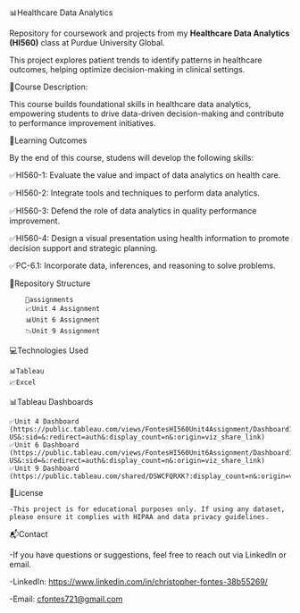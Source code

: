 📊Healthcare Data Analytics

Repository for coursework and projects from my **Healthcare Data Analytics (HI560)** class at Purdue University Global.

This project explores patient trends to identify patterns in healthcare outcomes, helping optimize decision-making in clinical settings.

📖Course Description:

This course builds foundational skills in healthcare data analytics, empowering students to drive data-driven decision-making and contribute to performance improvement initiatives.

🎯Learning Outcomes

By the end of this course, studens will develop the following skills:

✅HI560-1: Evaluate the value and impact of data analytics on health care.

✅HI560-2: Integrate tools and techniques to perform data analytics.

✅HI560-3: Defend the role of data analytics in quality performance improvement. 

✅HI560-4: Design a visual presentation using health information to promote decision support and strategic planning.

✅PC-6.1: Incorporate data, inferences, and reasoning to solve problems.

📁Repository Structure

		📁assignments
		📈Unit 4 Assignment
		📊Unit 6 Assignment
  		📉Unit 9 Assignment
  
💻Technologies Used

  	📊Tableau
  	📈Excel

📊Tableau Dashboards

	✅Unit 4 Dashboard (https://public.tableau.com/views/FontesHI560Unit4Assignment/Dashboard1?:language=en-US&:sid=&:redirect=auth&:display_count=n&:origin=viz_share_link)
 	✅Unit 6 Dashboard (https://public.tableau.com/views/FontesHI560Unit6Assignment/Dashboard1?:language=en-US&:sid=&:redirect=auth&:display_count=n&:origin=viz_share_link) 
  	✅Unit 9 Dashboard (https://public.tableau.com/shared/DSWCFQRXK?:display_count=n&:origin=viz_share_link)

📜License

	-This project is for educational purposes only. If using any dataset, please ensure it complies with HIPAA and data privacy guidelines.

 📬Contact
 
 -If you have questions or suggestions, feel free to reach out via LinkedIn or email.
 
 -LinkedIn: https://www.linkedin.com/in/christopher-fontes-38b55269/
 
 -Email: cfontes721@gmail.com 
